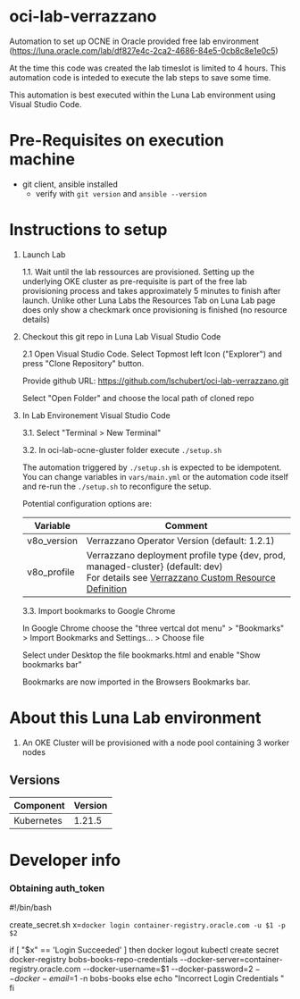 # oci-lab-verrazzano
Automation to set up OCNE in Oracle provided free lab environment (https://luna.oracle.com/lab/df827e4c-2ca2-4686-84e5-0cb8c8e1e0c5)

At the time this code was created the lab timeslot is limited to 4 hours. This automation code is inteded to execute the lab steps to save some time.

This automation is best executed within the Luna Lab environment using Visual Studio Code.

# Pre-Requisites on execution machine
- git client, ansible installed
    - verify with ```git version``` and ```ansible --version```

# Instructions to setup

1. Launch Lab

    1.1. Wait until the lab ressources are provisioned. Setting up the underlying OKE cluster as pre-requisite is part of the free lab provisioning process and takes approximately 5 minutes to finish after launch. Unlike other Luna Labs the Resources Tab on Luna Lab page does only show a checkmark once provisioning is finished (no resource details) 

2. Checkout this git repo in Luna Lab Visual Studio Code

    2.1 Open Visual Studio Code. Select Topmost left Icon ("Explorer") and press "Clone Repository" button.
    
    Provide github URL: https://github.com/lschubert/oci-lab-verrazzano.git
    
    Select "Open Folder" and choose the local path of cloned repo

3. In Lab Environement Visual Studio Code

    3.1. Select "Terminal > New Terminal"

    3.2. In oci-lab-ocne-gluster folder execute ```./setup.sh```

    The automation triggered by ```./setup.sh``` is expected to be idempotent. You can change variables in ```vars/main.yml``` or the automation code itself and re-run the ```./setup.sh``` to reconfigure the setup.

    Potential configuration options are:

    | Variable  | Comment |
    |------------|---------|
    | v8o_version | Verrazzano Operator Version (default: 1.2.1) | 
    | v8o_profile | Verrazzano deployment profile type {dev, prod, managed-cluster} (default: dev) <br> For details see [Verrazzano Custom Resource Definition](https://verrazzano.io/docs/reference/api/verrazzano/verrazzano/) | 

    3.3. Import bookmarks to Google Chrome

    In Google Chrome choose the "three vertcal dot menu" > "Bookmarks" > Import Bookmarks and Settings... > Choose file 

    Select under Desktop the file bookmarks.html and enable "Show bookmarks bar"

    Bookmarks are now imported in the Browsers Bookmarks bar.

# About this Luna Lab environment

1. An OKE Cluster will be provisioned with a node pool containing 3 worker nodes

## Versions

| Component  | Version |
|------------|---------|
| Kubernetes | 1.21.5  |

# Developer info

### Obtaining auth_token

#!/bin/bash

create_secret.sh
x=`docker login container-registry.oracle.com -u $1 -p $2`

if [ "$x" == 'Login Succeeded' ]
then
   docker logout
   kubectl create secret docker-registry bobs-books-repo-credentials  --docker-server=container-registry.oracle.com  --docker-username=$1 --docker-password=$2 --docker-email=$1  -n bobs-books
else
   echo "Incorrect Login Credentials "
fi
